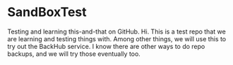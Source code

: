 # SandBoxTest
Testing and learning this-and-that on GitHub.
Hi.
This is a test repo that we are learning and testing things with. 
Among other things, we will use this to try out the BackHub service.
I know there are other ways to do repo backups, and we will try those eventually too.

